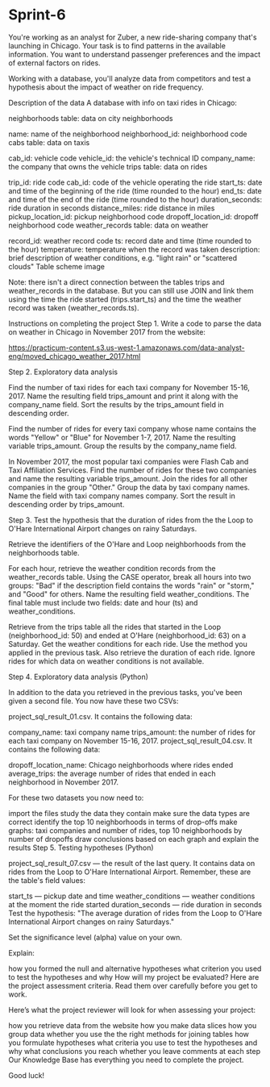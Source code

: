 # Sprint-6
You're working as an analyst for Zuber, a new ride-sharing company that's launching in Chicago. Your task is to find patterns in the available information. You want to understand passenger preferences and the impact of external factors on rides.

Working with a database, you'll analyze data from competitors and test a hypothesis about the impact of weather on ride frequency.

Description of the data
A database with info on taxi rides in Chicago:

neighborhoods table: data on city neighborhoods

name: name of the neighborhood
neighborhood_id: neighborhood code
cabs table: data on taxis

cab_id: vehicle code
vehicle_id: the vehicle's technical ID
company_name: the company that owns the vehicle
trips table: data on rides

trip_id: ride code
cab_id: code of the vehicle operating the ride
start_ts: date and time of the beginning of the ride (time rounded to the hour)
end_ts: date and time of the end of the ride (time rounded to the hour)
duration_seconds: ride duration in seconds
distance_miles: ride distance in miles
pickup_location_id: pickup neighborhood code
dropoff_location_id: dropoff neighborhood code
weather_records table: data on weather

record_id: weather record code
ts: record date and time (time rounded to the hour)
temperature: temperature when the record was taken
description: brief description of weather conditions, e.g. "light rain" or "scattered clouds"
Table scheme
image

Note: there isn't a direct connection between the tables trips and weather_records in the database. But you can still use JOIN and link them using the time the ride started (trips.start_ts) and the time the weather record was taken (weather_records.ts). 

Instructions on completing the project
Step 1. Write a code to parse the data on weather in Chicago in November 2017 from the website:

https://practicum-content.s3.us-west-1.amazonaws.com/data-analyst-eng/moved_chicago_weather_2017.html

Step 2. Exploratory data analysis

Find the number of taxi rides for each taxi company for November 15-16, 2017. Name the resulting field trips_amount and print it along with the company_name field. Sort the results by the trips_amount field in descending order.

Find the number of rides for every taxi company whose name contains the words "Yellow" or "Blue" for November 1-7, 2017. Name the resulting variable trips_amount. Group the results by the company_name field.

In November 2017, the most popular taxi companies were Flash Cab and Taxi Affiliation Services. Find the number of rides for these two companies and name the resulting variable trips_amount. Join the rides for all other companies in the group "Other." Group the data by taxi company names. Name the field with taxi company names company. Sort the result in descending order by trips_amount.

Step 3. Test the hypothesis that the duration of rides from the the Loop to O'Hare International Airport changes on rainy Saturdays.

Retrieve the identifiers of the O'Hare and Loop neighborhoods from the neighborhoods table.

For each hour, retrieve the weather condition records from the weather_records table. Using the CASE operator, break all hours into two groups: "Bad" if the description field contains the words "rain" or "storm," and "Good" for others. Name the resulting field weather_conditions. The final table must include two fields: date and hour (ts) and weather_conditions.

Retrieve from the trips table all the rides that started in the Loop (neighborhood_id: 50) and ended at O'Hare (neighborhood_id: 63) on a Saturday. Get the weather conditions for each ride. Use the method you applied in the previous task. Also retrieve the duration of each ride. Ignore rides for which data on weather conditions is not available.

Step 4. Exploratory data analysis (Python)

In addition to the data you retrieved in the previous tasks, you've been given a second file. You now have these two CSVs: 

project_sql_result_01.csv. It contains the following data:

company_name: taxi company name
trips_amount: the number of rides for each taxi company on November 15-16, 2017.
project_sql_result_04.csv. It contains the following data:

dropoff_location_name: Chicago neighborhoods where rides ended
average_trips: the average number of rides that ended in each neighborhood in November 2017.

For these two datasets you now need to:

import the files
study the data they contain
make sure the data types are correct
identify the top 10 neighborhoods in terms of drop-offs
make graphs: taxi companies and number of rides, top 10 neighborhoods by number of dropoffs
draw conclusions based on each graph and explain the results
Step 5. Testing hypotheses (Python)

project_sql_result_07.csv — the result of the last query. It contains data on rides from the Loop to O'Hare International Airport. Remember, these are the table's field values:

start_ts — pickup date and time
weather_conditions — weather conditions at the moment the ride started
duration_seconds — ride duration in seconds
Test the hypothesis:
"The average duration of rides from the Loop to O'Hare International Airport changes on rainy Saturdays." 

Set the significance level (alpha) value on your own.

Explain:

how you formed the null and alternative hypotheses
what criterion you used to test the hypotheses and why
How will my project be evaluated?
Here are the project assessment criteria. Read them over carefully before you get to work.

Here’s what the project reviewer will look for when assessing your project:

how you retrieve data from the website
how you make data slices
how you group data
whether you use the the right methods for joining tables
how you formulate hypotheses
what criteria you use to test the hypotheses and why
what conclusions you reach
whether you leave comments at each step
Our Knowledge Base has everything you need to complete the project.

Good luck!
